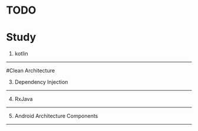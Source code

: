 # TODO

Study
=============

1. kotlin
---------

#Clean Architecture

3. Dependency Injection
-----------------------

4. RxJava
---------

5. Android Architecture Components
----------------------------------




